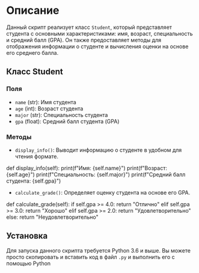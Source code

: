 # Описание

Данный скрипт реализует класс `Student`, который представляет студента с основными характеристиками:
имя, возраст, специальность и средний балл (GPA).
Он также предоставляет методы для отображения информации о студенте и вычисления оценки на основе его
среднего балла.

## Класс Student

### Поля

- `name` (str): Имя студента
- `age` (int): Возраст студента
- `major` (str): Специальность студента
- `gpa` (float): Средний балл студента (GPA)

### Методы

- `display_info()`: Выводит информацию о студенте в удобном для чтения формате.
  

def display_info(self):
    print(f"Имя: {self.name}")
    print(f"Возраст: {self.age}")
    print(f"Специальность: {self.major}")
    print(f"Средний балл студента: {self.gpa}")

- `calculate_grade()`: Определяет оценку студента на основе его GPA.
  

def calculate_grade(self):
    if self.gpa >= 4.0:
        return "Отлично"
    elif self.gpa >= 3.0:
        return "Хорошо"
    elif self.gpa >= 2.0:
        return "Удовлетворительно"
    else:
        return "Неудовлетворительно"

## Установка

Для запуска данного скрипта требуется Python 3.6 и выше. Вы можете просто скопировать и вставить код
в файл `.py` и выполнить его с помощью Python